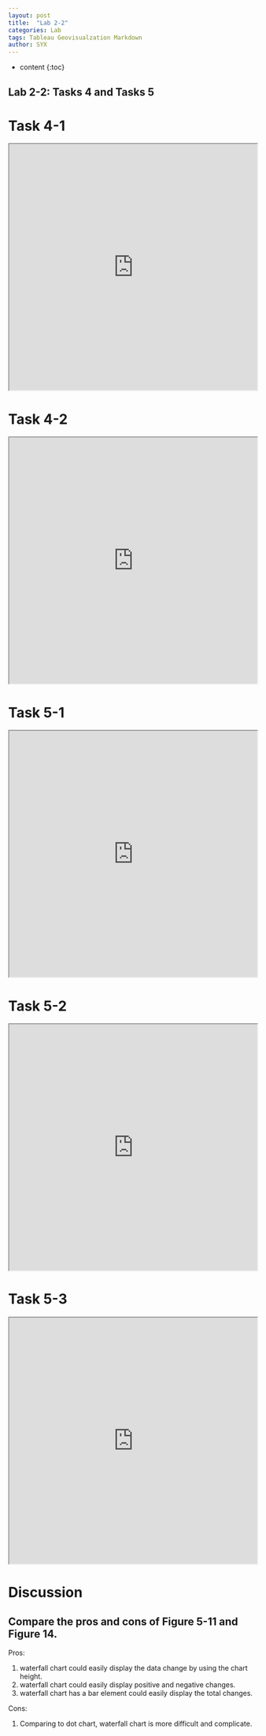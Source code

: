 ```yaml
---
layout: post
title:  "Lab 2-2"
categories: Lab
tags: Tableau Geovisualzation Markdown
author: SYX
---
```


* content
{:toc}

## Lab 2-2: Tasks 4 and Tasks 5
# Task 4-1

<iframe src="https://public.tableau.com/views/Lab2_198/Task4-1?:showVizHome=no&:embed=true" width="100%" height="500"></iframe>







# Task 4-2
<iframe src="https://public.tableau.com/views/Lab2_198/Task4-2?:showVizHome=no&:embed=true" width="100%" height="500"></iframe>

# Task 5-1
<iframe src="https://public.tableau.com/views/Lab2_198/Task5-1?:showVizHome=no&:embed=true" width="100%" height="500"></iframe>

# Task 5-2
<iframe src="https://public.tableau.com/views/Lab2_198/Task5-2?:showVizHome=no&:embed=true" width="100%" height="500"></iframe>

# Task 5-3
<iframe src="https://public.tableau.com/views/Lab2_198/Task5-3?:showVizHome=no&:embed=true" width="100%" height="500"></iframe>

# Discussion
## Compare the pros and cons of Figure 5-11 and Figure 14.

Pros:
1. waterfall chart could easily display the data change by using the chart height.
2. waterfall chart could easily display positive and negative changes.
3. waterfall chart has a bar element could easily display the total changes.

Cons:
1. Comparing to dot chart, waterfall chart is more difficult and complicate.
